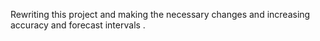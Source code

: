 Rewriting this project and making the necessary changes and increasing accuracy and forecast intervals .
